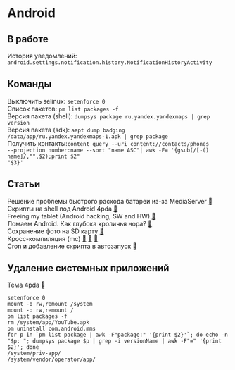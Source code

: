 # Android

## В работе
История уведомлений: <code>android.settings.notification.history.NotificationHistoryActivity</code><br>

## Команды
Выключить selinux: <code>setenforce 0</code><br>
Список пакетов:  <code>pm list packages -f</code><br>
Версия пакета (shell): <code>dumpsys package ru.yandex.yandexmaps | grep version</code><br>
Версия пакета (sdk): <code>aapt dump badging /data/app/ru.yandex.yandexmaps-1.apk | grep package</code><br>
Получить контакты:<code>content query --uri content://contacts/phones --projection number:name --sort "name ASC"| awk -F= '{gsub(/[-() name]/,"",$2);print $2" "$3}'</code><br>

## Статьи
Решение проблемы быстрого расхода батареи из-за MediaServer [&#128279;](https://ekorshunov.blogspot.ru/2015/02/android-mediaserver.html)<br>
Скрипты на shell под Android 4pda [&#128279;](https://4pda.ru/forum/index.php?showtopic=508427)<br>
Freeing my tablet (Android hacking, SW and HW) [&#128279;](https://www.thanassis.space/android.html)<br>
Ломаем Android. Как глубока кроличья нора? [&#128279;](https://habrahabr.ru/post/320150/>)<br>
Cохранение фото на SD карту [&#128279;](https://opencamera.sourceforge.io/help.html)<br>
Кросс-компиляция (mc)
[&#128279;](http://tetraquark.ru/archives/10)
[&#128279;](http://dp.nonoo.hu/cross-compiling-mc/)
[&#128279;](https://zwyuan.github.io/2016/07/17/cross-compile-glib-for-android/) <br>
Cron и добавление скрипта в автозапуск [&#128279;]( https://habr.com/ru/post/468337/ ) <br>

## Удаление системных приложений
Тема 4pda [&#128279;](http://4pda.ru/forum/index.php?showtopic=236256) <br>
```
setenforce 0
mount -o rw,remount /system
mount -o rw,remount /
pm list packages -f
rm /system/app/YouTube.apk
pm uninstall com.android.mms
for p in `pm list package | awk -F"package:" '{print $2}'`; do echo -n "$p: "; dumpsys package $p | grep -i versionName | awk -F"=" '{print $2}'; done
/system/priv-app/
/system/vendor/operator/app/
```